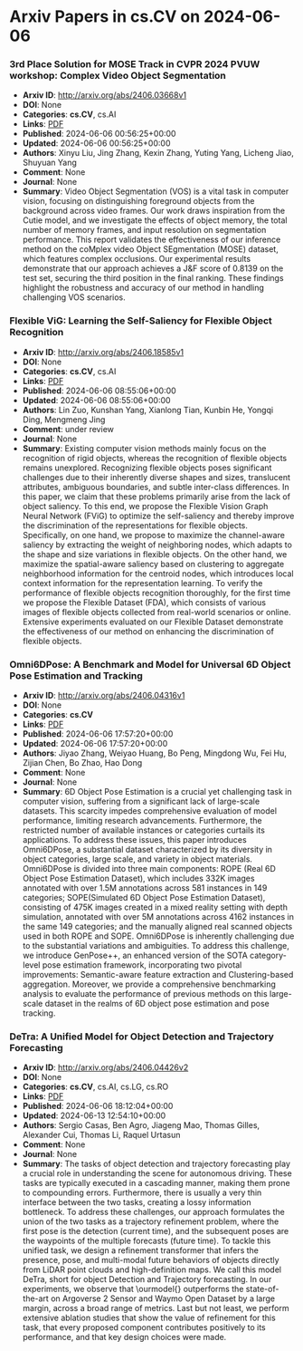 # Arxiv Papers in cs.CV on 2024-06-06
### 3rd Place Solution for MOSE Track in CVPR 2024 PVUW workshop: Complex Video Object Segmentation
- **Arxiv ID**: http://arxiv.org/abs/2406.03668v1
- **DOI**: None
- **Categories**: **cs.CV**, cs.AI
- **Links**: [PDF](http://arxiv.org/pdf/2406.03668v1)
- **Published**: 2024-06-06 00:56:25+00:00
- **Updated**: 2024-06-06 00:56:25+00:00
- **Authors**: Xinyu Liu, Jing Zhang, Kexin Zhang, Yuting Yang, Licheng Jiao, Shuyuan Yang
- **Comment**: None
- **Journal**: None
- **Summary**: Video Object Segmentation (VOS) is a vital task in computer vision, focusing on distinguishing foreground objects from the background across video frames. Our work draws inspiration from the Cutie model, and we investigate the effects of object memory, the total number of memory frames, and input resolution on segmentation performance. This report validates the effectiveness of our inference method on the coMplex video Object SEgmentation (MOSE) dataset, which features complex occlusions. Our experimental results demonstrate that our approach achieves a J\&F score of 0.8139 on the test set, securing the third position in the final ranking. These findings highlight the robustness and accuracy of our method in handling challenging VOS scenarios.



### Flexible ViG: Learning the Self-Saliency for Flexible Object Recognition
- **Arxiv ID**: http://arxiv.org/abs/2406.18585v1
- **DOI**: None
- **Categories**: **cs.CV**, cs.AI
- **Links**: [PDF](http://arxiv.org/pdf/2406.18585v1)
- **Published**: 2024-06-06 08:55:06+00:00
- **Updated**: 2024-06-06 08:55:06+00:00
- **Authors**: Lin Zuo, Kunshan Yang, Xianlong Tian, Kunbin He, Yongqi Ding, Mengmeng Jing
- **Comment**: under review
- **Journal**: None
- **Summary**: Existing computer vision methods mainly focus on the recognition of rigid objects, whereas the recognition of flexible objects remains unexplored. Recognizing flexible objects poses significant challenges due to their inherently diverse shapes and sizes, translucent attributes, ambiguous boundaries, and subtle inter-class differences. In this paper, we claim that these problems primarily arise from the lack of object saliency. To this end, we propose the Flexible Vision Graph Neural Network (FViG) to optimize the self-saliency and thereby improve the discrimination of the representations for flexible objects. Specifically, on one hand, we propose to maximize the channel-aware saliency by extracting the weight of neighboring nodes, which adapts to the shape and size variations in flexible objects. On the other hand, we maximize the spatial-aware saliency based on clustering to aggregate neighborhood information for the centroid nodes, which introduces local context information for the representation learning. To verify the performance of flexible objects recognition thoroughly, for the first time we propose the Flexible Dataset (FDA), which consists of various images of flexible objects collected from real-world scenarios or online. Extensive experiments evaluated on our Flexible Dataset demonstrate the effectiveness of our method on enhancing the discrimination of flexible objects.



### Omni6DPose: A Benchmark and Model for Universal 6D Object Pose Estimation and Tracking
- **Arxiv ID**: http://arxiv.org/abs/2406.04316v1
- **DOI**: None
- **Categories**: **cs.CV**
- **Links**: [PDF](http://arxiv.org/pdf/2406.04316v1)
- **Published**: 2024-06-06 17:57:20+00:00
- **Updated**: 2024-06-06 17:57:20+00:00
- **Authors**: Jiyao Zhang, Weiyao Huang, Bo Peng, Mingdong Wu, Fei Hu, Zijian Chen, Bo Zhao, Hao Dong
- **Comment**: None
- **Journal**: None
- **Summary**: 6D Object Pose Estimation is a crucial yet challenging task in computer vision, suffering from a significant lack of large-scale datasets. This scarcity impedes comprehensive evaluation of model performance, limiting research advancements. Furthermore, the restricted number of available instances or categories curtails its applications. To address these issues, this paper introduces Omni6DPose, a substantial dataset characterized by its diversity in object categories, large scale, and variety in object materials. Omni6DPose is divided into three main components: ROPE (Real 6D Object Pose Estimation Dataset), which includes 332K images annotated with over 1.5M annotations across 581 instances in 149 categories; SOPE(Simulated 6D Object Pose Estimation Dataset), consisting of 475K images created in a mixed reality setting with depth simulation, annotated with over 5M annotations across 4162 instances in the same 149 categories; and the manually aligned real scanned objects used in both ROPE and SOPE. Omni6DPose is inherently challenging due to the substantial variations and ambiguities. To address this challenge, we introduce GenPose++, an enhanced version of the SOTA category-level pose estimation framework, incorporating two pivotal improvements: Semantic-aware feature extraction and Clustering-based aggregation. Moreover, we provide a comprehensive benchmarking analysis to evaluate the performance of previous methods on this large-scale dataset in the realms of 6D object pose estimation and pose tracking.



### DeTra: A Unified Model for Object Detection and Trajectory Forecasting
- **Arxiv ID**: http://arxiv.org/abs/2406.04426v2
- **DOI**: None
- **Categories**: **cs.CV**, cs.AI, cs.LG, cs.RO
- **Links**: [PDF](http://arxiv.org/pdf/2406.04426v2)
- **Published**: 2024-06-06 18:12:04+00:00
- **Updated**: 2024-06-13 12:54:10+00:00
- **Authors**: Sergio Casas, Ben Agro, Jiageng Mao, Thomas Gilles, Alexander Cui, Thomas Li, Raquel Urtasun
- **Comment**: None
- **Journal**: None
- **Summary**: The tasks of object detection and trajectory forecasting play a crucial role in understanding the scene for autonomous driving. These tasks are typically executed in a cascading manner, making them prone to compounding errors. Furthermore, there is usually a very thin interface between the two tasks, creating a lossy information bottleneck. To address these challenges, our approach formulates the union of the two tasks as a trajectory refinement problem, where the first pose is the detection (current time), and the subsequent poses are the waypoints of the multiple forecasts (future time). To tackle this unified task, we design a refinement transformer that infers the presence, pose, and multi-modal future behaviors of objects directly from LiDAR point clouds and high-definition maps. We call this model DeTra, short for object Detection and Trajectory forecasting. In our experiments, we observe that \ourmodel{} outperforms the state-of-the-art on Argoverse 2 Sensor and Waymo Open Dataset by a large margin, across a broad range of metrics. Last but not least, we perform extensive ablation studies that show the value of refinement for this task, that every proposed component contributes positively to its performance, and that key design choices were made.



